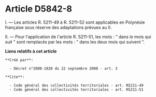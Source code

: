 # Article D5842-8

I. ― Les articles R. 5211-49 à R. 5211-52 sont applicables en Polynésie française sous réserve des adaptations prévues au
II. 

II. ― Pour l'application de l'article R. 5211-51, les mots : " dans le mois qui suit ” sont remplacés par les mots : " dans
les deux mois qui suivent ”.

**Liens relatifs à cet article**

	**Créé par**:

	  - Décret n°2008-1020 du 22 septembre 2008 - art. 3

	**Cite**:

	  - Code général des collectivités territoriales - art. R5211-49
	  - Code général des collectivités territoriales - art. R5211-51
